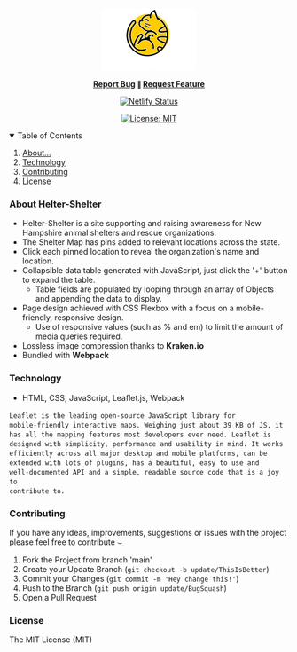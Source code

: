 <p align="center"> <img src="src/assets/icons/readmeLogo.png" /> </p>

<p align="center" style="font-weight: bolder">
  <a href="https://github.com/soundwanders/helter-shelter/issues">Report Bug</a>
  &#8741;
  <a href="https://github.com/soundwanders/helter-shelter/issues">Request Feature</a>

<div align="center"> 

[![Netlify Status](https://api.netlify.com/api/v1/badges/7a2ca23b-0fe6-4a24-8fce-e52cd745c819/deploy-status)](https://app.netlify.com/sites/heltershelter/deploys)

[![License: MIT](https://img.shields.io/badge/License-MIT-yellow.svg)](https://opensource.org/licenses/MIT)

</div>

</p>

<!-- TABLE OF CONTENTS -->
<details open="open">
  <summary>Table of Contents</summary>
  <ol>
    <li><a href="#about">About...</a></li>
    <li><a href="#technology">Technology</a></li>
    <li><a href="#contributing">Contributing</a></li>
    <li><a href="#license">License</a></li>
  </ol>
</details>

### About Helter-Shelter

- Helter-Shelter is a site supporting and raising awareness for New Hampshire animal shelters and rescue organizations.
- The Shelter Map has pins added to relevant locations across the state.
- Click each pinned location to reveal the organization's name and location.
- Collapsible data table generated with JavaScript, just click the '+' button to expand the table.
  - Table fields are populated by looping through an array of Objects and appending the data to display.
- Page design achieved with CSS Flexbox with a focus on a mobile-friendly, responsive design.
  - Use of responsive values (such as % and em) to limit the amount of media queries required.
- Lossless image compression thanks to <a href="https://kraken.io/web-interface" style="text-decoration: none; font-weight: bold; letter-spacing: 0.25px;" title="Link redirects to https://kraken.io">Kraken.io</a>
- Bundled with <a href="https://webpack.js.org/guides/getting-started/" style="text-decoration: none; font-weight: bold; letter-spacing: 0.25px;" title="Link redirects to https://webpack.js.org">Webpack</a>

### Technology
- HTML, CSS, JavaScript, Leaflet.js, Webpack

<code>Leaflet is the leading open-source JavaScript library for mobile-friendly interactive maps. 
Weighing just about 39 KB of JS, it has all the mapping features most developers ever need. 
Leaflet is designed with simplicity, performance and usability in mind. It works efficiently across 
all major desktop and mobile platforms, can be extended with lots of plugins, has a beautiful, easy to 
use and well-documented API and a simple, readable source code that is a joy to contribute to.</code>
<br/>

### Contributing
If you have any ideas, improvements, suggestions or issues with the project please feel free to contribute &smile;

1. Fork the Project from branch 'main'
2. Create your Update Branch (`git checkout -b update/ThisIsBetter`)
3. Commit your Changes (`git commit -m 'Hey change this!'`)
4. Push to the Branch (`git push origin update/BugSquash`)
5. Open a Pull Request

### License
<a href="https://mit-license.org/" rel="noopener noreferral" style="text-decoration: none;">The MIT License (MIT)</a>
